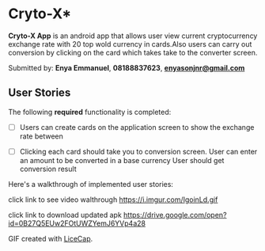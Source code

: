 # Cryto-X*

**Cryto-X App** is an android app that allows user view current cryptocurrency exchange rate with 20 top wold currency in cards.Also users can carry out conversion by clicking on the card which takes take to the converter screen.

Submitted by: **Enya Emmanuel**, **08188837623**, **enyasonjnr@gmail.com**



## User Stories

The following **required** functionality is completed:

* [ ] Users can create cards on the application screen to show the 
	exchange rate between
* [ ] Clicking each card should take you to conversion screen. User can 	enter an amount to be converted in a base currency User should get  	conversion result



Here's a walkthrough of implemented user stories:

click link to see video walthrough https://i.imgur.com/IgoinLd.gif

click link to download updated apk https://drive.google.com/open?id=0B27Q5EUw2FOtUWZYemJ6YVp4a28

GIF created with [LiceCap](http://www.cockos.com/licecap/).


